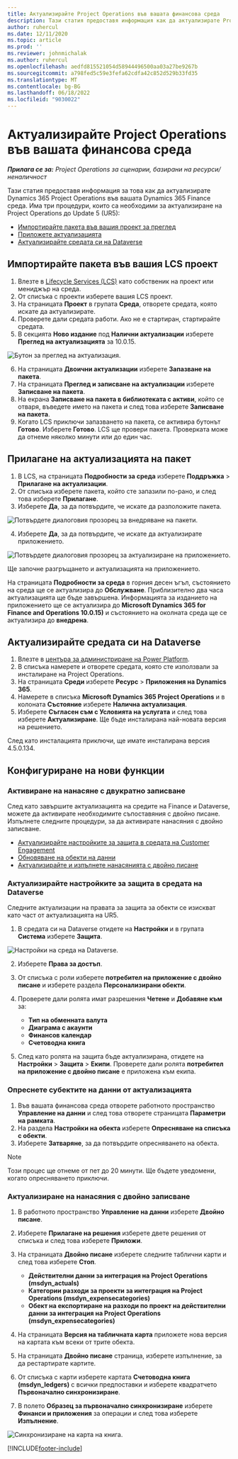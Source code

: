 ```yaml
---
title: Актуализирайте Project Operations във вашата финансова среда
description: Тази статия предоставя информация как да актуализирате Project Operations във вашата Dynamics 365 Finance среда.
author: ruhercul
ms.date: 12/11/2020
ms.topic: article
ms.prod: ''
ms.reviewer: johnmichalak
ms.author: ruhercul
ms.openlocfilehash: aedfd815521054d58944496500aa03a27be9267b
ms.sourcegitcommit: a798fed5c59e3fefa62cdfa42c852d529b33fd35
ms.translationtype: MT
ms.contentlocale: bg-BG
ms.lasthandoff: 06/18/2022
ms.locfileid: "9030022"
---
```

# <a name="update-project-operations-in-your-finance-environment"></a>Актуализирайте Project Operations във вашата финансова среда

_**Прилага се за:** Project Operations за сценарии, базирани на ресурси/неналичност_


Тази статия предоставя информация за това как да актуализирате Dynamics 365 Project Operations във вашата Dynamics 365 Finance среда. Има три процедури, които са необходими за актуализиране на Project Operations до Update 5 (UR5):

- [Импортирайте пакета във вашия проект за преглед](#import)
- [Приложете актуализацията](#apply)
- [Актуализирайте средата си на Dataverse](#update)

## <a name="import-the-package-into-your-lcs-project"></a><a name="import"></a>Импортирайте пакета във вашия LCS проект

1. Влезте в [Lifecycle Services (LCS)](https://lcs.dynamics.com/) като собственик на проект или мениджър на среда.
2. От списъка с проекти изберете вашия LCS проект.
3. На страницата **Проект** в групата **Среда**, отворете средата, която искате да актуализирате.
4. Проверете дали средата работи. Ако не е стартиран, стартирайте средата.
5. В секцията **Ново издание** под **Налични актуализации** изберете **Преглед на актуализацията** за 10.0.15.

![Бутон за преглед на актуализация.](media/view-update.png)

6. На страницата **Двоични актуализации** изберете **Запазване на пакета**.
7. На страницата **Преглед и записване на актуализации** изберете **Записване на пакета**.
8. На екрана **Записване на пакета в библиотеката с активи**, който се отваря, въведете името на пакета и след това изберете **Записване на пакета**.
9. Когато LCS приключи запазването на пакета, се активира бутонът **Готово**. Изберете **Готово**. LCS ще провери пакета. Проверката може да отнеме няколко минути или до един час.


## <a name="apply-the-package-update"></a><a name="apply"></a>Прилагане на актуализацията на пакет

1. В LCS, на страницата **Подробности за среда** изберете **Поддръжка** > **Прилагане на актуализации**.
2. От списъка изберете пакета, който сте запазили по-рано, и след това изберете **Прилагане**.
3. Изберете **Да**, за да потвърдите, че искате да разположите пакета.

![Потвърдете диалоговия прозорец за внедряване на пакети.](media/confirm-package-deployment.png)

4. Изберете **Да**, за да потвърдите, че искате да актуализирате приложението.

![Потвърдете диалоговия прозорец за актуализиране на приложението.](media/confirm-application-update.png)

Ще започне разгръщането и актуализацията на приложението. 

На страницата **Подробности за среда** в горния десен ъгъл, състоянието на среда ще се актуализира до **Обслужване**. Приблизително два часа актуализацията ще бъде завършена. Информацията за изданието на приложението ще се актуализира до **Microsoft Dynamics 365 for Finance and Operations 10.0.15)** и състоянието на околната среда ще се актуализира до **внедрена**.


## <a name="update-your-dataverse-environment"></a><a name="update"></a>Актуализирайте средата си на Dataverse

1. Влезте в [центъра за администриране на Power Platform](https://admin.powerplatform.com/).
2. В списъка намерете и отворете средата, която сте използвали за инсталиране на Project Operations.
3. На страницата **Среди** изберете **Ресурс** > **Приложения на Dynamics 365**.
4. Намерете в списъка **Microsoft Dynamics 365 Project Operations** и в колоната **Състояние** изберете **Налична актуализация**.
5. Изберете **Съгласен съм с Условията на услугата** и след това изберете **Актуализиране**. Ще бъде инсталирана най-новата версия на решението.

След като инсталацията приключи, ще имате инсталирана версия 4.5.0.134.

## <a name="configure-new-features"></a>Конфигуриране на нови функции

### <a name="enable-dual-write-mapping"></a>Активиране на нанасяне с двукратно записване

След като завършите актуализацията на средите на Finance и Dataverse, можете да активирате необходимите съпоставяния с двойно писане. Изпълнете следните процедури, за да активирате нанасяния с двойно записване.

- [Актуализирайте настройките за защита в средата на Customer Engagement](#security)
- [Обновяване на обекти на данни](#refresh)
- [Актуализирайте и изпълнете нанасянията с двойно писане](#run)

### <a name="update-security-settings-on-the-dataverse-environment"></a><a name="security"></a>Актуализирайте настройките за защита в средата на Dataverse

Следните актуализации на правата за защита за обекти се изискват като част от актуализацията на UR5.

1. В средата си на Dataverse отидете на **Настройки** и в групата **Система** изберете **Защита**.

![Настройки на среда на Dataverse.](media/Picture21.png)

2. Изберете **Права за достъп**.
3. От списъка с роли изберете **потребител на приложение с двойно писане** и изберете раздела **Персонализирани обекти**. 
4. Проверете дали ролята имат разрешения **Четене** и **Добавяне към** за:

      - **Тип на обменната валута**
      - **Диаграма с акаунти** 
      - **Финансов календар** 
      - **Счетоводна книга**

5. След като ролята на защита бъде актуализирана, отидете на **Настройки** > **Защита** > **Екипи**. Проверете дали ролята **потребител на приложение с двойно писане** е приложена към екипа. 

### <a name="refresh-data-entities-from-the-update"></a><a name="refresh"></a>Опреснете субектите на данни от актуализацията

1. Във вашата финансова среда отворете работното пространство **Управление на данни** и след това отворете страницата **Параметри на рамката**.
2. На раздела **Настройки на обекта** изберете **Опресняване на списъка с обекти**.
3. Изберете **Затваряне**, за да потвърдите опресняването на обекта.

 > [!NOTE]
 > Този процес ще отнеме от пет до 20 минути. Ще бъдете уведомени, когато опресняването приключи.

### <a name="update-dual-write-mappings"></a><a name="run"></a>Актуализиране на нанасяния с двойно записване

1. В работното пространство **Управление на данни** изберете **Двойно писане**.
2. Изберете **Прилагане на решения** изберете двете решения от списъка и след това изберете **Приложи**.
3. На страницата **Двойно писане** изберете следните таблични карти и след това изберете **Стоп**.

    - **Действителни данни за интеграция на Project Operations (msdyn_actuals)**
    - **Категории разходи за проекти за интеграция на Project Operations (msdyn_expensecategories)**
    - **Обект на експортиране на разходи по проект на действителни данни за интеграция на Project Operations (msdyn_expensecategories)**

4. На страницата **Версия на табличната карта** приложете нова версия на картата към всеки от трите обекта.
5. На страницата **Двойно писане** страница, изберете изпълнение, за да рестартирате картите.
6. От списъка с карти изберете картата **Счетоводна книга (msdyn_ledgers)** с всички предпоставки и изберете квадратчето **Първоначално синхронизиране**. 
7. В полето **Образец за първоначално синхронизиране** изберете **Финанси и приложения** за операции и след това изберете **Изпълнение**.
 
 ![Синхронизиране на карта на книга.](media/DW6.png)
 


[!INCLUDE[footer-include](../includes/footer-banner.md)]